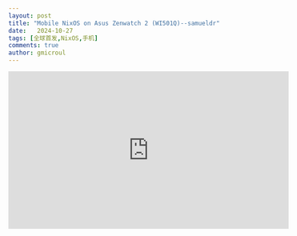 ```yaml
---
layout: post
title: "Mobile NixOS on Asus Zenwatch 2 (WI501Q)--samueldr"
date:   2024-10-27
tags: [全球首发,NixOS,手机]
comments: true
author: gmicroul
---
```


<iframe width="560" height="315" src="https://www.youtube.com/embed/qdmn-jIaIa8?si=r7-ZUcK9mQ0V1p_p" title="YouTube video player" frameborder="0" allow="accelerometer; autoplay; clipboard-write; encrypted-media; gyroscope; picture-in-picture; web-share" referrerpolicy="strict-origin-when-cross-origin" allowfullscreen></iframe>
